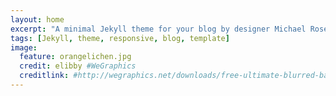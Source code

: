 ```yaml
---
layout: home
excerpt: "A minimal Jekyll theme for your blog by designer Michael Rose."
tags: [Jekyll, theme, responsive, blog, template]
image:
  feature: orangelichen.jpg
  credit: elibby #WeGraphics
  creditlink: #http://wegraphics.net/downloads/free-ultimate-blurred-background-pack/
---
```


